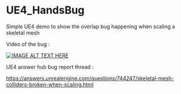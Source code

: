 # UE4_HandsBug
Simple UE4 demo to show the overlap bug happening when scaling a skeletal mesh

Video of the bug :

[![IMAGE ALT TEXT HERE](https://img.youtube.com/vi/3CjIlY3vl34/0.jpg)](https://www.youtube.com/watch?v=3CjIlY3vl34)

UE4 answer hub bug report thread :

https://answers.unrealengine.com/questions/744247/skeletal-mesh-colliders-broken-when-scaling.html

